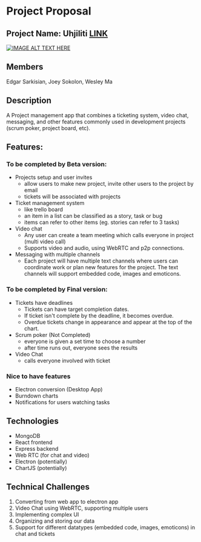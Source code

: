 
# Project Proposal 

## Project Name: Uhjiliti [LINK](https://www.uhjiliti.me/)

[![IMAGE ALT TEXT HERE](http://img.youtube.com/vi/SfDNEVUNfCc/0.jpg)](http://www.youtube.com/watch?v=SfDNEVUNfCc)


## Members
Edgar Sarkisian, Joey Sokolon, Wesley Ma

## Description
A Project management app that combines a ticketing system, video chat, messaging, and other features commonly used in development projects (scrum poker, project board, etc).

## Features:
### To be completed by Beta version:
- Projects setup and user invites
    - allow users to make new project, invite other users to the project by email
    - tickets will be associated with projects
- Ticket management system 
    - like trello board
    - an item in a list can be classified as a story, task or bug
    - items can refer to other items (eg. stories can refer to 3 tasks)
- Video chat 
    - Any user can create a team meeting which calls everyone in project (multi video call)
    - Supports video and audio, using WebRTC and p2p connections. 
- Messaging with multiple channels
    - Each project will have multiple text channels where users can coordinate work or plan new features for the project. The text channels will support embedded code, images and emoticons. 
    
### To be completed by Final version:
- Tickets have deadlines
    - Tickets can have target completion dates.
    - If ticket isn't complete by the deadline, it becomes overdue.
    - Overdue tickets change in appearance and appear at the top of the chart.  
- Scrum poker (Not Completed)
    - everyone is given a set time to choose a number
    - after time runs out, everyone sees the results
- Video Chat
    - calls everyone involved with ticket

### Nice to have features
- Electron conversion (Desktop App)
- Burndown charts
- Notifications for users watching tasks

## Technologies
- MongoDB
- React frontend
- Express backend
- Web RTC (for chat and video)
- Electron (potentially)
- ChartJS (potentially)

## Technical Challenges
1. Converting from web app to electron app
2. Video Chat using WebRTC, supporting multiple users
3. Implementing complex UI
4. Organizing and storing our data
5. Support for different datatypes (embedded code, images, emoticons) in chat and tickets
